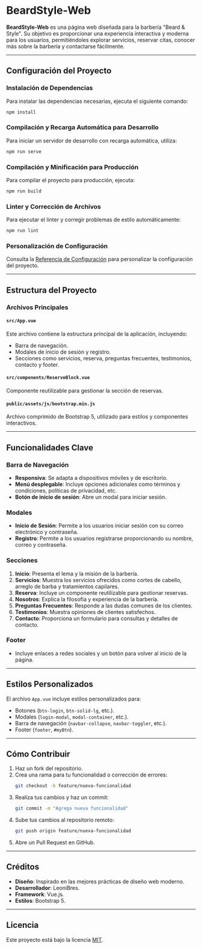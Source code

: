 # BeardStyle-Web

**BeardStyle-Web** es una página web diseñada para la barbería "Beard & Style". Su objetivo es proporcionar una experiencia interactiva y moderna para los usuarios, permitiéndoles explorar servicios, reservar citas, conocer más sobre la barbería y contactarse fácilmente.

---

## Configuración del Proyecto

### Instalación de Dependencias
Para instalar las dependencias necesarias, ejecuta el siguiente comando:
```bash
npm install
```

### Compilación y Recarga Automática para Desarrollo
Para iniciar un servidor de desarrollo con recarga automática, utiliza:
```bash
npm run serve
```

### Compilación y Minificación para Producción
Para compilar el proyecto para producción, ejecuta:
```bash
npm run build
```

### Linter y Corrección de Archivos
Para ejecutar el linter y corregir problemas de estilo automáticamente:
```bash
npm run lint
```

### Personalización de Configuración
Consulta la [Referencia de Configuración](https://cli.vuejs.org/config/) para personalizar la configuración del proyecto.

---

## Estructura del Proyecto

### Archivos Principales

#### `src/App.vue`
Este archivo contiene la estructura principal de la aplicación, incluyendo:
- Barra de navegación.
- Modales de inicio de sesión y registro.
- Secciones como servicios, reserva, preguntas frecuentes, testimonios, contacto y footer.

#### `src/components/ReserveBlock.vue`
Componente reutilizable para gestionar la sección de reservas.

#### `public/assets/js/bootstrap.min.js`
Archivo comprimido de Bootstrap 5, utilizado para estilos y componentes interactivos.

---

## Funcionalidades Clave

### Barra de Navegación
- **Responsiva**: Se adapta a dispositivos móviles y de escritorio.
- **Menú desplegable**: Incluye opciones adicionales como términos y condiciones, políticas de privacidad, etc.
- **Botón de inicio de sesión**: Abre un modal para iniciar sesión.

### Modales
- **Inicio de Sesión**: Permite a los usuarios iniciar sesión con su correo electrónico y contraseña.
- **Registro**: Permite a los usuarios registrarse proporcionando su nombre, correo y contraseña.

### Secciones
1. **Inicio**: Presenta el lema y la misión de la barbería.
2. **Servicios**: Muestra los servicios ofrecidos como cortes de cabello, arreglo de barba y tratamientos capilares.
3. **Reserva**: Incluye un componente reutilizable para gestionar reservas.
4. **Nosotros**: Explica la filosofía y experiencia de la barbería.
5. **Preguntas Frecuentes**: Responde a las dudas comunes de los clientes.
6. **Testimonios**: Muestra opiniones de clientes satisfechos.
7. **Contacto**: Proporciona un formulario para consultas y detalles de contacto.

### Footer
- Incluye enlaces a redes sociales y un botón para volver al inicio de la página.

---

## Estilos Personalizados

El archivo `App.vue` incluye estilos personalizados para:
- Botones (`btn-login`, `btn-solid-lg`, etc.).
- Modales (`login-modal`, `modal-container`, etc.).
- Barra de navegación (`navbar-collapse`, `navbar-toggler`, etc.).
- Footer (`footer`, `#myBtn`).

---

## Cómo Contribuir

1. Haz un fork del repositorio.
2. Crea una rama para tu funcionalidad o corrección de errores:
   ```bash
   git checkout -b feature/nueva-funcionalidad
   ```
3. Realiza tus cambios y haz un commit:
   ```bash
   git commit -m "Agrega nueva funcionalidad"
   ```
4. Sube tus cambios al repositorio remoto:
   ```bash
   git push origin feature/nueva-funcionalidad
   ```
5. Abre un Pull Request en GitHub.

---

## Créditos

- **Diseño**: Inspirado en las mejores prácticas de diseño web moderno.
- **Desarrollador**: LeoniBres.
- **Framework**: Vue.js.
- **Estilos**: Bootstrap 5.

---

## Licencia

Este proyecto está bajo la licencia [MIT](https://opensource.org/licenses/MIT).
